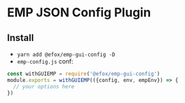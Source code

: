 # EMP JSON Config Plugin

## Install

- `yarn add @efox/emp-gui-config -D`
- `emp-config.js` conf:

```javascript
const withGUIEMP = require('@efox/emp-gui-config')
module.exports = withGUIEMP(({config, env, empEnv}) => {
  // your options here
})
```
```

